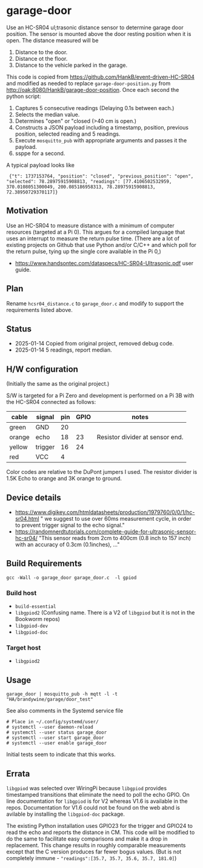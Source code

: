 # garage-door

Use an HC-SR04 ul;trasonic distance sensor to determine garage door position. The sensor is mounted above the door resting position when it is open. The distance measured will be

1. Distance to the door.
1. Distance ot the floor.
1. Distance to the vehicle parked in the garage.

This code is copied from <https://github.com/HankB/event-driven-HC-SR04> and modified as needed to replace `garage-door-position.py` from <http://oak:8080/HankB/garage-door-position>. Once each second the python script:

1. Captures 5 consecutive readings (Delaying 0.1s between each.)
1. Selects the median value.
1. Determines "open" or "closed (>40 cm is open.)
1. Constructs a JSON payload including a timestamp, position, previous position, selected reading and 5 readings.
1. Execute `mosquitto_pub` with appropriate arguments and passes it the payload.
1. ssppe for a second.

A typical payload looks like

```text
 {"t": 1737153764, "position": "closed", "previous_position": "open", "selected": 78.28975915908813, "readings": [77.4106502532959, 370.0108051300049, 200.085186958313, 78.28975915908813, 72.38950729370117]}
 ```
## Motivation

Use an HC-SR04 to measure distance with a minimum of computer resources (targeted at a Pi 0). This argues for a compiled language that uses an interrupt to measure the return pulse time. (There are a lot of existing projects on Github that use Python and/or C/C++ and which poll for the return pulse, tying up the single core available in the Pi 0,)

* <https://www.handsontec.com/dataspecs/HC-SR04-Ultrasonic.pdf> user guide.

## Plan

Rename `hcsr04_distance.c` to `garage_door.c` and modify to support the requirements listed above.

## Status

* 2025-01-14 Copied from original project, removed debug code.
* 2025-01-14 5 readings, report median.

## H/W configuration

(Initially the same as the original project.)

S/W is targeted for a Pi Zero and development is performed on a Pi 3B with the HC-SR04 connected as follows:

|cable|signal|pin|GPIO|notes|
|---|---|---|---|---|
|green|GND|20|
|orange|echo|18|23|Resistor divider at sensor end.|
|yellow|trigger|16|24|
|red|VCC|4|

Color codes are relative to the DuPont jumpers I used. The resistor divider is 1.5K Echo to orange and 3K orange to ground.

## Device details

* <https://www.digikey.com/htmldatasheets/production/1979760/0/0/1/hc-sr04.html> " we suggest to use over 60ms measurement cycle, in order to prevent trigger signal to the echo signal."
* <https://randomnerdtutorials.com/complete-guide-for-ultrasonic-sensor-hc-sr04/> "This sensor reads from 2cm to 400cm (0.8 inch to 157 inch) with an accuracy of 0.3cm (0.1inches), ..."

## Build Requirements

```text
gcc -Wall -o garage_door garage_door.c  -l gpiod
```

### Build host

* `build-essential` 
* `libgpiod2` (Confusing name. There is a V2 of `libgpiod` but it is not in the Bookworm repos)
* `libgpiod-dev`
* `libgpiod-doc`

### Target host

* `libgpiod2`

## Usage

```text
garage_door | mosquitto_pub -h mqtt -l -t "HA/brandywine/garage/door_test"
```

See also comments in the Systemd service file

```text
# Place in ~/.config/systemd/user/
# systemctl --user daemon-reload
# systemctl --user status garage_door
# systemctl --user start garage_door
# systemctl --user enable garage_door
```

Initial tests seem to indicate that this works.

## Errata

`libgpiod` was selected over WiringPi because `libgpiod` provides timestamped transitions that eliminate the need to poll the echo GPIO. On line documentation for `libgpiod` is for V2 whereas V1.6 is available in the repos. Documentation for V1.6 could not be found on the web abnd is avilable by installing the `libgpiod-doc` package.

The existing Python installation uses GPIO23 for the trigger and GPIO24 to read the echo and reports the distance in CM. This code will be modified to do the same to facilitate easy comparisons and make it a drop in replacement. This change results in roughly comparable measurements except that the C version produces far fewer bogus values. (But is not completely immune - `"readings":[35.7, 35.7, 35.6, 35.7, 181.0]`)
